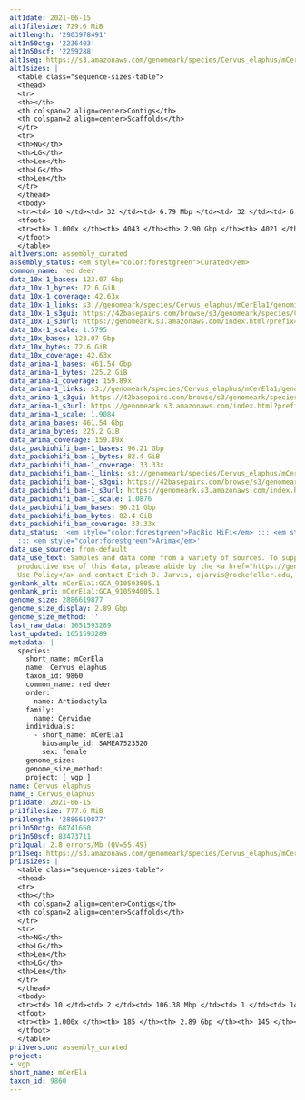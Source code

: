 ```yaml
---
alt1date: 2021-06-15
alt1filesize: 729.6 MiB
alt1length: '2903978491'
alt1n50ctg: '2236403'
alt1n50scf: '2259288'
alt1seq: https://s3.amazonaws.com/genomeark/species/Cervus_elaphus/mCerEla1/assembly_curated/mCerEla1.alt.cur.20210615.fasta.gz
alt1sizes: |
  <table class="sequence-sizes-table">
  <thead>
  <tr>
  <th></th>
  <th colspan=2 align=center>Contigs</th>
  <th colspan=2 align=center>Scaffolds</th>
  </tr>
  <tr>
  <th>NG</th>
  <th>LG</th>
  <th>Len</th>
  <th>LG</th>
  <th>Len</th>
  </tr>
  </thead>
  <tbody>
  <tr><td> 10 </td><td> 32 </td><td> 6.79 Mbp </td><td> 32 </td><td> 6.79 Mbp </td></tr><tr><td> 20 </td><td> 86 </td><td> 4.61 Mbp </td><td> 86 </td><td> 4.61 Mbp </td></tr><tr><td> 30 </td><td> 158 </td><td> 3.58 Mbp </td><td> 158 </td><td> 3.59 Mbp </td></tr><tr><td> 40 </td><td> 253 </td><td> 2.75 Mbp </td><td> 252 </td><td> 2.77 Mbp </td></tr><tr style="background-color:#cccccc;"><td> 50 </td><td> 370 </td><td> 2.24 Mbp </td><td> 368 </td><td> 2.26 Mbp </td></tr><tr><td> 60 </td><td> 517 </td><td> 1.72 Mbp </td><td> 514 </td><td> 1.75 Mbp </td></tr><tr><td> 70 </td><td> 710 </td><td> 1.31 Mbp </td><td> 705 </td><td> 1.34 Mbp </td></tr><tr><td> 80 </td><td> 975 </td><td> 0.91 Mbp </td><td> 964 </td><td> 0.92 Mbp </td></tr><tr><td> 90 </td><td> 1397 </td><td> 485.84 Kbp </td><td> 1380 </td><td> 492.94 Kbp </td></tr><tr><td> 100 </td><td> 4042 </td><td> 4.53 Kbp </td><td> 4020 </td><td> 4.53 Kbp </td></tr></tbody>
  <tfoot>
  <tr><th> 1.000x </th><th> 4043 </th><th> 2.90 Gbp </th><th> 4021 </th><th> 2.90 Gbp </th></tr>
  </tfoot>
  </table>
alt1version: assembly_curated
assembly_status: <em style="color:forestgreen">Curated</em>
common_name: red deer
data_10x-1_bases: 123.07 Gbp
data_10x-1_bytes: 72.6 GiB
data_10x-1_coverage: 42.63x
data_10x-1_links: s3://genomeark/species/Cervus_elaphus/mCerEla1/genomic_data/10x/<br>
data_10x-1_s3gui: https://42basepairs.com/browse/s3/genomeark/species/Cervus_elaphus/mCerEla1/genomic_data/10x/
data_10x-1_s3url: https://genomeark.s3.amazonaws.com/index.html?prefix=species/Cervus_elaphus/mCerEla1/genomic_data/10x/
data_10x-1_scale: 1.5795
data_10x_bases: 123.07 Gbp
data_10x_bytes: 72.6 GiB
data_10x_coverage: 42.63x
data_arima-1_bases: 461.54 Gbp
data_arima-1_bytes: 225.2 GiB
data_arima-1_coverage: 159.89x
data_arima-1_links: s3://genomeark/species/Cervus_elaphus/mCerEla1/genomic_data/arima/<br>
data_arima-1_s3gui: https://42basepairs.com/browse/s3/genomeark/species/Cervus_elaphus/mCerEla1/genomic_data/arima/
data_arima-1_s3url: https://genomeark.s3.amazonaws.com/index.html?prefix=species/Cervus_elaphus/mCerEla1/genomic_data/arima/
data_arima-1_scale: 1.9084
data_arima_bases: 461.54 Gbp
data_arima_bytes: 225.2 GiB
data_arima_coverage: 159.89x
data_pacbiohifi_bam-1_bases: 96.21 Gbp
data_pacbiohifi_bam-1_bytes: 82.4 GiB
data_pacbiohifi_bam-1_coverage: 33.33x
data_pacbiohifi_bam-1_links: s3://genomeark/species/Cervus_elaphus/mCerEla1/genomic_data/pacbio_hifi/<br>
data_pacbiohifi_bam-1_s3gui: https://42basepairs.com/browse/s3/genomeark/species/Cervus_elaphus/mCerEla1/genomic_data/pacbio_hifi/
data_pacbiohifi_bam-1_s3url: https://genomeark.s3.amazonaws.com/index.html?prefix=species/Cervus_elaphus/mCerEla1/genomic_data/pacbio_hifi/
data_pacbiohifi_bam-1_scale: 1.0876
data_pacbiohifi_bam_bases: 96.21 Gbp
data_pacbiohifi_bam_bytes: 82.4 GiB
data_pacbiohifi_bam_coverage: 33.33x
data_status: '<em style="color:forestgreen">PacBio HiFi</em> ::: <em style="color:forestgreen">10x</em>
  ::: <em style="color:forestgreen">Arima</em>'
data_use_source: from-default
data_use_text: Samples and data come from a variety of sources. To support fair and
  productive use of this data, please abide by the <a href="https://genome10k.soe.ucsc.edu/data-use-policies/">Data
  Use Policy</a> and contact Erich D. Jarvis, ejarvis@rockefeller.edu, with any questions.
genbank_alt: mCerEla1:GCA_910593805.1
genbank_pri: mCerEla1:GCA_910594005.1
genome_size: 2886619877
genome_size_display: 2.89 Gbp
genome_size_method: ''
last_raw_data: 1651593289
last_updated: 1651593289
metadata: |
  species:
    short_name: mCerEla
    name: Cervus elaphus
    taxon_id: 9860
    common_name: red deer
    order:
      name: Artiodactyla
    family:
      name: Cervidae
    individuals:
      - short_name: mCerEla1
        biosample_id: SAMEA7523520
        sex: female
    genome_size:
    genome_size_method:
    project: [ vgp ]
name: Cervus elaphus
name_: Cervus_elaphus
pri1date: 2021-06-15
pri1filesize: 777.6 MiB
pri1length: '2886619877'
pri1n50ctg: 68741660
pri1n50scf: 83473711
pri1qual: 2.8 errors/Mb (QV=55.49)
pri1seq: https://s3.amazonaws.com/genomeark/species/Cervus_elaphus/mCerEla1/assembly_curated/mCerEla1.pri.cur.20210615.fasta.gz
pri1sizes: |
  <table class="sequence-sizes-table">
  <thead>
  <tr>
  <th></th>
  <th colspan=2 align=center>Contigs</th>
  <th colspan=2 align=center>Scaffolds</th>
  </tr>
  <tr>
  <th>NG</th>
  <th>LG</th>
  <th>Len</th>
  <th>LG</th>
  <th>Len</th>
  </tr>
  </thead>
  <tbody>
  <tr><td> 10 </td><td> 2 </td><td> 106.38 Mbp </td><td> 1 </td><td> 140.94 Mbp </td></tr><tr><td> 20 </td><td> 5 </td><td> 89.89 Mbp </td><td> 3 </td><td> 125.77 Mbp </td></tr><tr><td> 30 </td><td> 8 </td><td> 82.66 Mbp </td><td> 6 </td><td> 103.26 Mbp </td></tr><tr><td> 40 </td><td> 12 </td><td> 72.18 Mbp </td><td> 9 </td><td> 94.14 Mbp </td></tr><tr style="background-color:#cccccc;"><td> 50 </td><td> 16 </td><td style="background-color:#88ff88;"> 68.74 Mbp </td><td> 12 </td><td style="background-color:#88ff88;"> 83.47 Mbp </td></tr><tr><td> 60 </td><td> 21 </td><td> 57.42 Mbp </td><td> 16 </td><td> 72.18 Mbp </td></tr><tr><td> 70 </td><td> 26 </td><td> 52.23 Mbp </td><td> 20 </td><td> 65.07 Mbp </td></tr><tr><td> 80 </td><td> 32 </td><td> 42.28 Mbp </td><td> 25 </td><td> 55.77 Mbp </td></tr><tr><td> 90 </td><td> 40 </td><td> 22.82 Mbp </td><td> 30 </td><td> 51.85 Mbp </td></tr><tr><td> 100 </td><td> 184 </td><td> 16.35 Kbp </td><td> 144 </td><td> 16.35 Kbp </td></tr></tbody>
  <tfoot>
  <tr><th> 1.000x </th><th> 185 </th><th> 2.89 Gbp </th><th> 145 </th><th> 2.89 Gbp </th></tr>
  </tfoot>
  </table>
pri1version: assembly_curated
project:
- vgp
short_name: mCerEla
taxon_id: 9860
---
```

